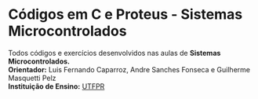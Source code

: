 # Códigos em C e Proteus - Sistemas Microcontrolados 
 Todos códigos e exercícios desenvolvidos nas aulas de **Sistemas Microcontrolados.**<br />
**Orientador:** Luis Fernando Caparroz, Andre Sanches Fonseca e Guilherme Masquetti Pelz<br/>
**Instituição de Ensino:** [UTFPR](https://portal.utfpr.edu.br/home)
